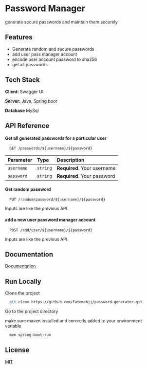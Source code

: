 
# Password Manager

generate secure passwords and maintain them securely 


## Features

- Generate random and secure passwords
- add user pass manager account
- encode user account password to sha256 
- get all passwords



## Tech Stack

**Client:** Swagger UI

**Server:** Java, Spring boot

**Database** MySql


## API Reference

#### Get all generated passwords for a particular user

```http
  GET /passwords/${username}/${password}
```

| Parameter | Type     | Description                |
| :-------- | :------- | :------------------------- |
| `username` | `string` | **Required**. Your username |
| `password` | `string` | **Required**. Your password |

#### Get random password

```http
  PUT /random/password/${username}/${password}
```

Inputs are like the previous API.

#### add a new user password manager account 

```http
  POST /add/user/${username}/${password}
```
Inputs are like the previous API.


## Documentation

[Documentation](http://localhost:8080/password-manager/swagger.html)


## Run Locally

Clone the project

```bash
  git clone https://github.com/Fatemehjj/password-generator.git
```

Go to the project directory

make sure maven installed and correctly added to your environment variable

```bash
  mvn spring-boot:run
```


## License

[MIT](https://choosealicense.com/licenses/mit/)

